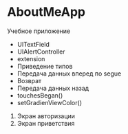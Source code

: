 #  AboutMeApp
Учебное приложение

- UITextField
- UIAlertController
- extension
- Приведение типов
- Передача данных вперед по segue
- Возврат
- Передача данных назад
- touchesBegan()
- setGradienViewColor()

1. Экран авторизации
2. Экран приветствия
 

